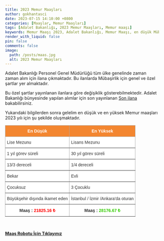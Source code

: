 ```yaml
---
title: 2023 Memur Maaşları
author: gokhantasci
date: 2023-07-15 14:10:00 +0800
categories: [Maaşlar, Memur Maaşları]
tags: [Adalet Bakanlığı, 2023 Memur Maaşları, Memur maaşı]
keywords: Memur Maaşı 2023, Adalet Bakanlığı, Memur Maaşı, en düşük Mübaşir Maaşı, sözleşmeli Mübaşir Maaşı, sözleşmeli Mübaşir Maaşı, Yargıtay, Mübaşir Alımı Ne Zaman, katip nedir?, katip nasıl olunur, katiplik şartları, Mübaşir ne iş yapar?
render_with_liquid: false
pin: false
comments: false
image:
  path: /posts/maas.jpg
  alt: 2023 Memur Maaşları
---
```


Adalet Bakanlığı Personel Genel Müdürlüğü tüm ülke genelinde zaman zaman alım için ilana çıkmaktadır.
Bu ilanlarda Mübaşirlik için genel ve özel şartlar yer almaktadır.

Bu özel şartlar yayınlanan ilanlara göre değişiklik gösterebilmektedir. 
Adalet Bakanlığı bünyesinde yapılan alımlar için son yayınlanan <a href="https://pgm.adalet.gov.tr/Home/SayfaDetay/sozlesmeli-zabit-k-tibi-mubasir-koruma-ve-guvenlik-gorevlisi-teknisyen-isaret-dili-ter19042023092423">Son ilana</a> bakabilirsiniz.

Yukarıdaki bilgilerden sonra gelelim en düşük ve en yüksek Memur maaşları 2023 yılı için şu şekilde oluşmaktadır.


<style type="text/css">
.tg  {border-collapse:collapse;border-color:#aaa;border-spacing:0;}
.tg td{background-color:#fff;border-color:#aaa;border-style:solid;border-width:1px;color:#333;
  font-family:Arial, sans-serif;font-size:14px;overflow:hidden;padding:10px 5px;word-break:normal;}
.tg th{background-color:#f38630;border-color:#aaa;border-style:solid;border-width:1px;color:#fff;
  font-family:Arial, sans-serif;font-size:14px;font-weight:normal;overflow:hidden;padding:10px 5px;word-break:normal;}
.tg .tg-c3ow{border-color:inherit;text-align:center;vertical-align:top}
.tg .tg-0pky{border-color:inherit;text-align:left;vertical-align:top}
.tg .tg-dvpl{border-color:inherit;text-align:right;vertical-align:top}
</style>
<table class="tg">
<thead>
  <tr>
    <th class="tg-c3ow"><span style="font-weight:bold">En Düşük</span></th>
    <th class="tg-c3ow"><span style="font-weight:bold">En Yüksek</span></th>
  </tr>
</thead>
<tbody>
  <tr>
    <td class="tg-0pky">Lise Mezunu</td>
    <td class="tg-0pky">Lisans Mezunu</td>
  </tr>
  <tr>
    <td class="tg-0pky">1 yıl görev süreli</td>
    <td class="tg-0pky">30 yıl görev süreli</td>
  </tr>
  <tr>
    <td class="tg-0pky">13/3 dereceli</td>
    <td class="tg-0pky">1/4 dereceli</td>
  </tr>
  <tr>
    <td class="tg-0pky">Bekar</td>
    <td class="tg-0pky">Evli</td>
  </tr>
  <tr>
    <td class="tg-0pky">Çocuksuz</td>
    <td class="tg-0pky">3 Çocuklu</td>
  </tr>
  <tr>
    <td class="tg-dvpl">Büyükşehir dışında ikamet eden</td>
    <td class="tg-0pky">İstanbul / İzmir /Ankara'da oturan</td>
  </tr>
  <tr>
    <td class="tg-c3ow"><span style="font-weight:bold">Maaş : </span><span style="font-weight:bold;color:#FE0000">21825.16 ₺</span></td>
    <td class="tg-c3ow"><span style="font-weight:bold">Maaş : </span><span style="font-weight:bold;color:#32CB00">28176.67 ₺</span></td>
  </tr>
</tbody>
</table>

<span><br>

[**Maaş Robotu İçin Tıklayınız**](https://adliyeci.com.tr/maasyeni/)